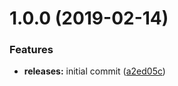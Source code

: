<a name="1.0.0"></a>
# 1.0.0 (2019-02-14)


### Features

* **releases:** initial commit ([a2ed05c](https://github.com/hypeJunction/elgg-mb4/commit/a2ed05c))



